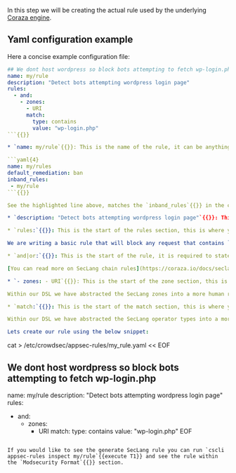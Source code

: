 In this step we will be creating the actual rule used by the underlying [Coraza engine](https://coraza.io/).

## Yaml configuration example

Here a concise example configuration file:

```yaml
## We dont host wordpress so block bots attempting to fetch wp-login.php
name: my/rule
description: "Detect bots attempting wordpress login page"
rules:
  - and:
    - zones:
      - URI
      match:
        type: contains
        value: "wp-login.php"
```{{}}

* `name: my/rule`{{}}: This is the name of the rule, it can be anything you want, however, it must match what you defined within the configuration file. If you change the name here, you must also change it in the configuration file.

```yaml{4}
name: my/rules
default_remediation: ban
inband_rules:
 - my/rule
```{{}}

See the highlighted line above, matches the `inband_rules`{{}} in the configuration file.

* `description: "Detect bots attempting wordpress login page"`{{}}: This is a description of the rule, it can be anything you want, however, it is recommended to provide a description so you know what the rule is doing.

* `rules:`{{}}: This is the start of the rules section, this is where you can define our own DSL rules.

We are writing a basic rule that will block any request that contains `wp-login.php`{{}} within the URI. I will break down the rule below:

* `and|or:`{{}}: This is the start of the rule, it is required to state the modifier for each rules. This is the logical operator that will be used to evaluate the rules. In this case, we are using `and`{{}} which means that all conditions must be met for the rule to match.

[You can read more on SecLang chain rules](https://coraza.io/docs/seclang/actions/#chain)

* `- zones: - URI`{{}}: This is the start of the zone section, this is where you can define which zones you want to match against. In this case, we are matching against the `URI`{{}} zone. You can define multiple zones within a rule.

Within our DSL we have abstracted the SecLang zones into a more human readable format. You can see our list of supported zones [here](https://docs.crowdsec.net/docs/next/appsec/rules_syntax#target).

* `match:`{{}}: This is the start of the match section, this is where you can define which type of match you want to use. In this case, we are using `contains`{{}} which means that the value must be contained within the zone.

Within our DSL we have abstracted the SecLang operator types into a more human readable format. You can see our list of supported match types [here](https://docs.crowdsec.net/docs/next/appsec/rules_syntax#match).

Lets create our rule using the below snippet:

```
cat > /etc/crowdsec/appsec-rules/my_rule.yaml << EOF
## We dont host wordpress so block bots attempting to fetch wp-login.php
name: my/rule
description: "Detect bots attempting wordpress login page"
rules:
  - and:
    - zones:
      - URI
      match:
        type: contains
        value: "wp-login.php"
EOF
```{{execute T1}}

If you would like to see the generate SecLang rule you can run `cscli appsec-rules inspect my/rule`{{execute T1}} and see the rule within the `Modsecurity Format`{{}} section.